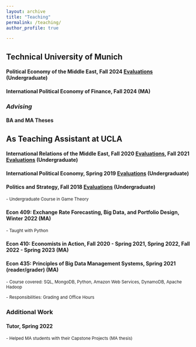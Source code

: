 ```yaml
---
layout: archive
title: "Teaching"
permalink: /teaching/
author_profile: true

---
```


## Technical University of Munich


####  Political Economy of the Middle East, Fall 2024 [Evaluations](https://www.dropbox.com/scl/fi/goflj85jy3sd3wp0njxrx/WS_24_25-SOT82112-_Political_Economy_of_the_Middle_East.pdf?rlkey=ycaj3rle9u9lwp7rx5jjn75ou&st=8t1y62p9&dl=0) (Undergraduate)

####  International Political Economy of Finance, Fall 2024 (MA)

### *Advising*

#### BA and MA Theses 


## As Teaching Assistant at UCLA

#### International Relations of the Middle East,  Fall 2020 [Evaluations](https://www.dropbox.com/sh/nqdix4fu93ipv75/AAD3M2WF-ZMH42sWPDeeyZina?dl=0), Fall 2021 [Evaluations](https://www.dropbox.com/sh/6u03m9kq1oop1ci/AABAKoa3_XfY71wUR4GCmgnMa?dl=0) (Undergraduate)

#### International Political Economy,  Spring 2019 [Evaluations](https://www.dropbox.com/sh/7trxpp8s9jamqqs/AAB-y1nIpeUsAsR_2j3_7uOea?dl=0) (Undergraduate)

#### Politics and Strategy,  Fall 2018 [Evaluations](https://www.dropbox.com/sh/e96d1fpjwh4boct/AAAQk9sZOaQcl7wnWu0KSaF6a?dl=0) (Undergraduate)

<sub>- Undergraduate Course in Game Theory</sub>


#### Econ 409: Exchange Rate Forecasting, Big Data, and Portfolio Design, Winter 2022 (MA)
<sub>- Taught with Python</sub> 

#### Econ 410: Economists in Action, Fall 2020 - Spring 2021, Spring 2022, Fall 2022 - Spring 2023 (MA)

#### Econ 435: Principles of Big Data Management Systems, Spring 2021 (reader/grader) (MA)
<sub>- Course covered: SQL, MongoDB, Python, Amazon Web Services, DynamoDB, Apache Hadoop</sub>

<sub>- Responsibilities: Grading and Office Hours</sub>

### Additional Work

#### Tutor, Spring 2022
<sub>- Helped MA students with their Capstone Projects (MA thesis)</sub>

